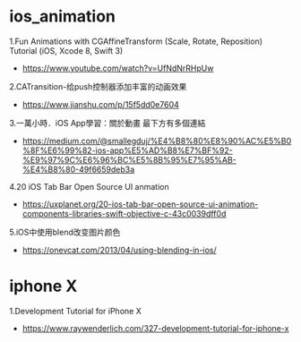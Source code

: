 # ios_animation

1.Fun Animations with CGAffineTransform (Scale, Rotate, Reposition) Tutorial (iOS, Xcode 8, Swift 3)
 - https://www.youtube.com/watch?v=UfNdNrRHpUw
 
2.CATransition-给push控制器添加丰富的动画效果
 - https://www.jianshu.com/p/15f5dd0e7604

3.一萬小時．iOS App學習：關於動畫 最下方有多個連結
- https://medium.com/@smallegduj/%E4%B8%80%E8%90%AC%E5%B0%8F%E6%99%82-ios-app%E5%AD%B8%E7%BF%92-%E9%97%9C%E6%96%BC%E5%8B%95%E7%95%AB-%E4%B8%80-49f6659deb3a

4.20 iOS Tab Bar Open Source UI anmation
- https://uxplanet.org/20-ios-tab-bar-open-source-ui-animation-components-libraries-swift-objective-c-43c0039dff0d

5.iOS中使用blend改变图片颜色 
- https://onevcat.com/2013/04/using-blending-in-ios/

# iphone X
1.Development Tutorial for iPhone X
- https://www.raywenderlich.com/327-development-tutorial-for-iphone-x

